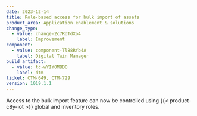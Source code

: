 ```yaml
---
date: 2023-12-14
title: Role-based access for bulk import of assets
product_area: Application enablement & solutions
change_type:
  - value: change-2c7RdTdXo4
    label: Improvement
component:
  - value: component-Tl88RYb4A
    label: Digital Twin Manager
build_artifact:
  - value: tc-wYIY0MBDO
    label: dtm
ticket: CTM-649, CTM-729
version: 1019.1.1
---
```

Access to the bulk import feature can now be controlled using {{< product-c8y-iot >}} global and inventory roles.
